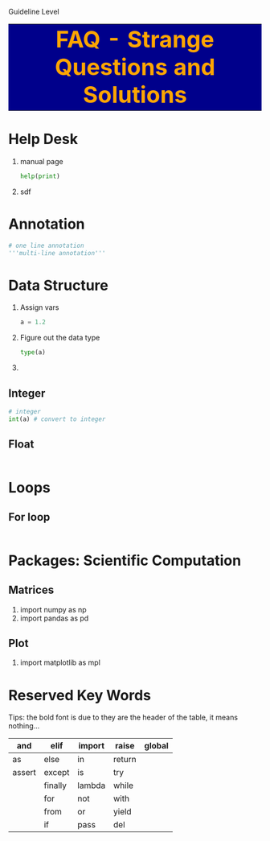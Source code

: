 Guideline Level

<table><tr><td  style="background:darkblue  !important;"><center><font style="font-size:45px; color:orange !important;"><b>
    FAQ - Strange Questions and Solutions
    </b></font></center></td></tr></table>

# Help Desk

1. manual page

   ```python
   help(print)
   ```

2. sdf



# Annotation

```python
# one line annotation
'''multi-line annotation'''
```





# Data Structure

1. Assign vars

   ```python
   a = 1.2
   ```

2. Figure out the data type

   ```python
   type(a)
   ```

3. 



## Integer

```python
# integer
int(a) # convert to integer
```



## Float

```python

```





# Loops

## For loop

```python

```



## 







# Packages: Scientific Computation

## Matrices

1. import numpy  as np
2. import pandas as pd



## Plot

1. import matplotlib as mpl





# Reserved Key Words

Tips: the bold font is due to they are the header of the table, it means nothing...

| and    | elif    | import | raise  | global |
| ------ | ------- | ------ | ------ | ------ |
| as     | else    | in     | return |        |
| assert | except  | is     | try    |        |
|        | finally | lambda | while  |        |
|        | for     | not    | with   |        |
|        | from    | or     | yield  |        |
|        | if      | pass   | del    |        |













































